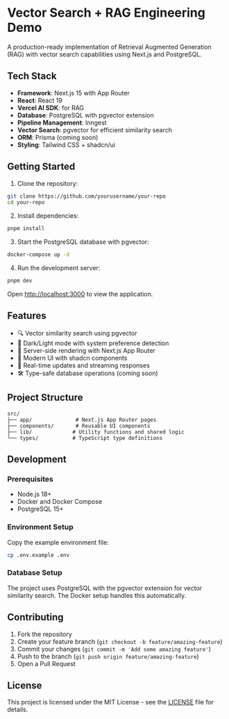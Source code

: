 # Vector Search + RAG Engineering Demo

A production-ready implementation of Retrieval Augmented Generation (RAG) with vector search capabilities using Next.js and PostgreSQL.

## Tech Stack

- **Framework**: Next.js 15 with App Router
- **React**: React 19
- **Vercel AI SDK**: for RAG
- **Database**: PostgreSQL with pgvector extension
- **Pipeline Management**: Inngest
- **Vector Search**: pgvector for efficient similarity search
- **ORM**: Prisma (coming soon)
- **Styling**: Tailwind CSS + shadcn/ui

## Getting Started

1. Clone the repository:

```bash
git clone https://github.com/yourusername/your-repo
cd your-repo
```

2. Install dependencies:

```bash
pnpm install
```

3. Start the PostgreSQL database with pgvector:

```bash
docker-compose up -d
```

4. Run the development server:

```bash
pnpm dev
```

Open [http://localhost:3000](http://localhost:3000) to view the application.

## Features

- 🔍 Vector similarity search using pgvector
- 🌙 Dark/Light mode with system preference detection
- 🚀 Server-side rendering with Next.js App Router
- 🎨 Modern UI with shadcn components
- 🔄 Real-time updates and streaming responses
- 🛠️ Type-safe database operations (coming soon)

## Project Structure

```
src/
├── app/              # Next.js App Router pages
├── components/       # Reusable UI components
├── lib/             # Utility functions and shared logic
└── types/           # TypeScript type definitions
```

## Development

### Prerequisites

- Node.js 18+
- Docker and Docker Compose
- PostgreSQL 15+

### Environment Setup

Copy the example environment file:

```bash
cp .env.example .env
```

### Database Setup

The project uses PostgreSQL with the pgvector extension for vector similarity search. The Docker setup handles this automatically.

## Contributing

1. Fork the repository
2. Create your feature branch (`git checkout -b feature/amazing-feature`)
3. Commit your changes (`git commit -m 'Add some amazing feature'`)
4. Push to the branch (`git push origin feature/amazing-feature`)
5. Open a Pull Request

## License

This project is licensed under the MIT License - see the [LICENSE](LICENSE) file for details.
